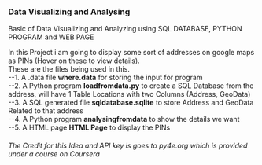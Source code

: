 ### Data Visualizing and Analysing 
Basic of Data Visualizing and Analyzing using SQL DATABASE, PYTHON PROGRAM and WEB PAGE

In this Project i am going to display some sort of addresses on google maps as PINs (Hover on these to view details).</br>
These are the files being used in this.</br>
--1. A .data file **where.data** for storing the input for program </br>
--2. A Python program **loadfromdata.py** to create a SQL Database from the address, will have 1 Table Locations with two Columns (Address, GeoData)</br>
--3. A SQL generated file **sqldatabase.sqlite**  to store Address and GeoData Related to that address</br>
--4. A Python program **analysingfromdata** to show the details we want</br>
--5. A HTML page **HTML Page** to display the PINs </br>


###### The Credit for this Idea and API key is goes to py4e.org which is provided under a course on Coursera 

